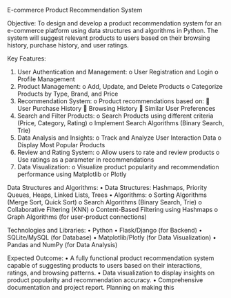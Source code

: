 E-commerce Product Recommendation System

Objective:
To design and develop a product recommendation system for an e-commerce platform using data structures and algorithms in Python. The system will suggest relevant products to users based on their browsing history, purchase history, and user ratings.

Key Features:
1.	User Authentication and Management:
    o	User Registration and Login
    o	Profile Management
2.	Product Management:
    o	Add, Update, and Delete Products
    o	Categorize Products by Type, Brand, and Price
3.	Recommendation System:
    o	Product recommendations based on:
        	User Purchase History
        	Browsing History
        	Similar User Preferences
4.	Search and Filter Products:
    o	Search Products using different criteria (Price, Category, Rating)
    o	Implement Search Algorithms (Binary Search, Trie)
5.	Data Analysis and Insights:
    o	Track and Analyze User Interaction Data
    o	Display Most Popular Products
6.	Review and Rating System:
    o	Allow users to rate and review products
    o	Use ratings as a parameter in recommendations
7.	Data Visualization:
    o	Visualize product popularity and recommendation performance using Matplotlib or Plotly

Data Structures and Algorithms:
•	Data Structures: Hashmaps, Priority Queues, Heaps, Linked Lists, Trees
•	Algorithms:
    o	Sorting Algorithms (Merge Sort, Quick Sort)
    o	Search Algorithms (Binary Search, Trie)
    o	Collaborative Filtering (KNN)
    o	Content-Based Filtering using Hashmaps
    o	Graph Algorithms (for user-product connections)

Technologies and Libraries:
•	Python
•	Flask/Django (for Backend)
•	SQLite/MySQL (for Database)
•	Matplotlib/Plotly (for Data Visualization)
•	Pandas and NumPy (for Data Analysis)

Expected Outcome:
•	A fully functional product recommendation system capable of suggesting products to users based on their interactions, ratings, and browsing patterns.
•	Data visualization to display insights on product popularity and recommendation accuracy.
•	Comprehensive documentation and project report.
Planning on making this
